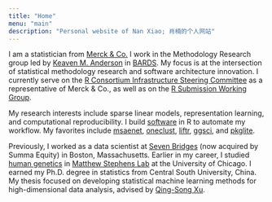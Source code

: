 ```yaml
---
title: "Home"
menu: "main"
description: "Personal website of Nan Xiao; 肖楠的个人网站"
---
```


I am a statistician from [Merck & Co.](https://www.merck.com/)
I work in the Methodology Research group led by
[Keaven M. Anderson](https://keaven.github.io/) in
[BARDS](https://jobs.merck.com/bards).
My focus is at the intersection of statistical methodology research
and software architecture innovation.
I currently serve on the
[R Consortium Infrastructure Steering Committee](https://www.r-consortium.org/about/governance)
as a representative of Merck & Co., as well as on the
[R Submission Working Group](https://rconsortium.github.io/submissions-wg/).

My research interests include sparse linear models,
representation learning, and computational reproducibility.
I build [software](https://nanx.me/software/) in R to automate my workflow.
My favorites include
[msaenet](https://nanx.me/msaenet/),
[oneclust](https://nanx.me/oneclust/),
[liftr](https://liftr.me/),
[ggsci](https://nanx.me/ggsci/),
and
[pkglite](https://merck.github.io/pkglite/).

Previously, I worked as a data scientist at
[Seven Bridges](https://www.sevenbridges.com/)
(now acquired by Summa Equity) in Boston, Massachusetts.
Earlier in my career, I studied [human genetics](https://genes.uchicago.edu/) in
[Matthew Stephens Lab](https://stephenslab.uchicago.edu/)
at the University of Chicago.
I earned my Ph.D. degree in statistics from Central South University, China.
My thesis focused on developing statistical machine learning methods for
high-dimensional data analysis, advised by
[Qing-Song Xu](https://scholar.google.com/citations?user=b98MXiYAAAAJ&hl=en).
